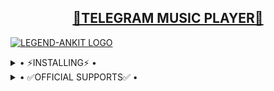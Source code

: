 <h2 align="center"> <a href="https://github.com/LEGEND-ANKIT/TELEGRAM-MUSIC-PLAYER">🔰TELEGRAM MUSIC PLAYER🔰</a></h2>


[![LEGEND-ANKIT LOGO](https://telegra.ph/file/b002d63974bd05ea7a336.jpg)](https://github.com/LEGEND-ANKIT/TELEGRAM-MUSIC-PLAYER)


<details>
  <summary> • ⚡INSTALLING⚡ • </summary>
  <a href="https://heroku.com/deploy?template=https://github.com/LEGEND-ANKIT/TELEGRAM-MUSIC-PLAYER"><img src="https://www.herokucdn.com/deploy/button.svg"></a>
  
</details>

<details>
  <summary> • ✅OFFICIAL SUPPORTS✅ • </summary>
<a href="https://github.com/LEGEND-ANKIT"><img src="https://img.shields.io/badge/FOLLOW%20ME%20ON-GITHUB-black.svg?style=for-the-badge&logo=github"></a>
</details>
